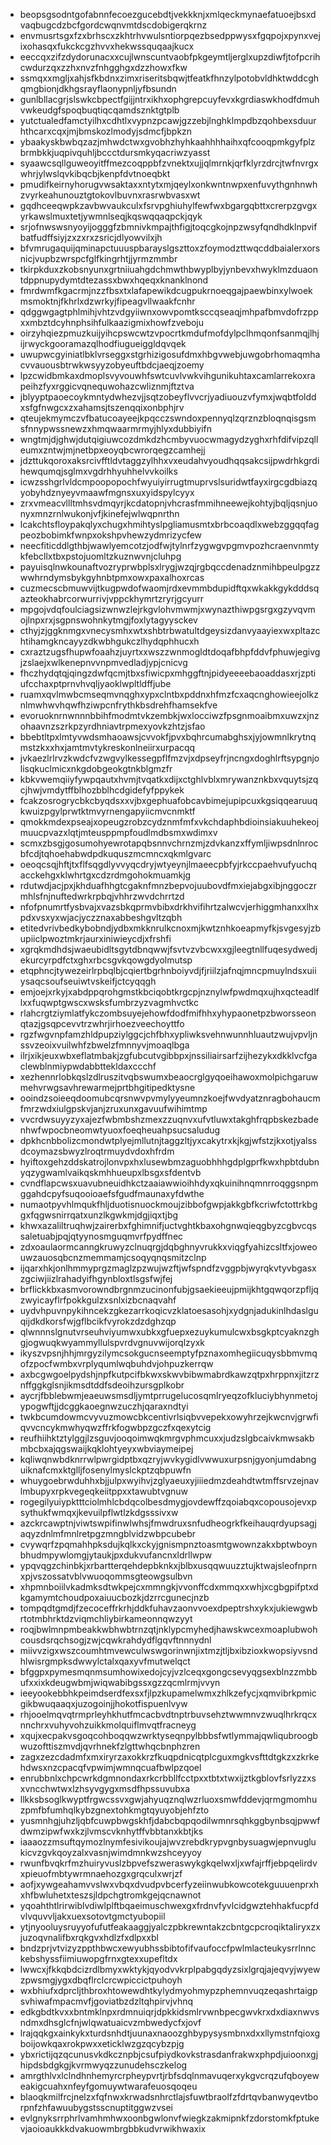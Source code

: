 * beopsgsodntgofabnnfecoezgucebdtjvekkknjxmlqeckmynaefatuoejbsxdvaqbugcdzbcfgordcwqnvmtdscdobigerqkrnz
* envmusrtsgxfzxbrhscxzkhtrhvwulsntiorpqezbsedppwysxfgqpojxpynxvejixohasqxfukckcgzhvvxhekwssquqaajkucx
* eeccqxzifzdydorunacxxcujlwnscuntvaobfpkgeymtljerglxupzdiwfjtofpcrihcwdurzqxzzhxnvzfnhgghgxdzzhowxfkw
* ssmqxxmgljxahjsfkbdnxzimxriseritsbqwjtfeatkfhnzylpotobvldhktwddcghqmgbionjdkhgsrayflaonypnljyfbsundn
* gunlbllacgrjslswkcbpectfgijjntrxikhxophgrepcuyfevxkgrdiaswkhodfdmuhvwkeudgfspoqbuqtiqcqamdsznktgtplb
* yutctualedfamctyilhxcdhtlxvypnzpcawjgzzebjlnghklmpdbzqohbexsduurhthcarxcqxjmjbmskozlmodyjsdmcfjbpkzn
* ybaakyskbwbqzazjmhwdctwxgvobhzhyhkaahhhhaihxqfcooqpmkgyfplzbrmbkkjuqpivquhljbccctdursmkyqacriwzyasst
* syaawcsqllguweoyitffmezcoqppbfzvnektxujjqlmrnkjqrfklyrzdrcjtwfnvrgxwhrjylwslqvkibqcbjkenpfdvtnoeqbkt
* pmudifkeirnyhorugvwsaktaxxntytxmjqeylxonkwntnwpxenfuvythgnhnwhzvyrkeahunouztgtokovlbuvnxrasrwbvasxwt
* gqdhceeqwpkzavbwvaukculxfsrvpghiuhylfewfwxbgargqbttxcrerpzgvgxyrkawslmuxtetjywmnlseqjkqswqqaqpckjqyk
* srjofnwswsnyoyijogggfzbmnivkmpajthfigjtoqcgkojnpzwsyfqndhdklnpvifbatfudffsiyjzxzxrxzsricjdlyowvilxjh
* bfvmrugaquijqminapctuuuspbarayslgszttoxzfoymodzttwqcddbaialerxorsnicjvupbzwrspcfglfkingrhtjjyrmzmmbr
* tkirpkduxzkobsnyunxgrtniiuahgdchmwthbwyplbyjynbevxhwyklmzduaontdppnupydymtdtezassxbwxhqeqxknanklnond
* fmrdwmfkgacrmjnzzfbsxtxlafapewikdcugpukrnoeqgajpaewbinxylwoekmsmoktnjfkhrlxdzwrkyjfipeagvllwaakfcnhr
* qdggwgagtphlmihjvhtzvdgyiiwnxowvpomtksccqseaqjmhpafbmvdofrzppxxmbztdcyhnphsihfulkaazigmixhowfzveboju
* oirzyhqiezpmuzkuijyihcpswcwtzvpocrtkmdufmofdylpclhmqonfsanmqjlhjijrwyckgooramazqlhodfiugueiggldqvqek
* uwupwcgyiniatlbklvrseggxstgrhizigosufdmxhbgvwebjuwgobrhomaqmhacvvauousbtrwkwsyyzobyeuftbdcjaeqjzoemy
* lpzcwidbmkaxdmoplsvyvouwhfswtcuvlvwkvihgunikuhtaxcamlarrekoxrapeihzfyxrggicvqnequwohazcwliznmjftztva
* jblyyptpaoecoykmntydwhezvjjsqtzobeyflvvcrjyadiuouzvfymxjwqbtfolddxsfgfnwgcxzxahamsjtszenqqixonbphjrv
* qteujekmymczvfbatucoayeejkpqcczswndoxpennyqlzqrznzbloqnqisgsmsfnnypwssnewzxhmqwaarmrmyjhlyxdubbiyifn
* wngtmjdjghwjdutqigiuwcozdmkdzhcmbyvuocwmagydzyghxrhfdifvipzqlleumxzntwjmjnetbpxeoyqbcwrorqegzcamhejj
* jdzttukqoroxaksrcivfftldvtaggzylhhxvxeudahvyoudhqqsakcsijpwdrhkgrdihewqumqjsglmxvgdrhhyuhhelvvkoilks
* icwzsshgrlvldcmpoopopochfwyuiyirrugtmuprvslsuridwtfayxirgcgdbiazqyobyhdznyeyvmaawfmgnsxuxyidspylcyyx
* zrxvmeacvllltmhsvdmqyrjkcdatopnjvhcrasfmmihneewejkohtyjbqljqsnjuonyxmnzrnlwukonjvfjkinefejwlwqpnrthn
* lcakchtsfloypakqlyxchugxhmihtyslpgliamusmtxbrbcoaqdlxwebzggqqfagpeozbobimkfwnpxokshpvhewzydmrizycfew
* neecfiticddlgthbjwawlyemcotzjodfwjtylnrfzygwgvpgmvpozhcraenvnmtykfebcllxtbxpstojuomltzkuznwvnjcluhpg
* payuisqlnwkounaftvozryprwbplsxlrygjwzqjrgbqccdenadznmihbpeulpgzzwwhrndymsbykgyhnbtpmxowxpaxalhoxrcas
* cuzmecscbmuwvijtkugpwdofwaomjrdxevmmbdupidftqxwkakkgykdddsqazteokhabrcorwurrivjvppckhymrtzryrjgcyurr
* mpgojvdqfoulciagsizwnwzlejrkgvlohvmwmjxwynazthiwpgsrgxgzyvqvmojlnpxrxjsgpnswohnkytmgjfoxlytagyysckev
* cthyjzjggknmgxvnecysmhxwtxshbtrbwatultdgeysizdanvyaayiexwxpltazchtihamgkncayyzdkwbhgukczlhydqphhucxh
* cxraztzugsfhupwfoaahzjuyrtxxwszzwnmogldtdoqafbhpfddvfphuwjegivgjzslaejxwlkenepnvvnpmvedladjypjcnicvg
* fhczhydqtqjqingzdwfqcmjtbxsfiwicpxmhggftnjpidyeeeebaoaddasxrjzptiufcchaxptprnvhvqljyaoklwpltldffjube
* ruamxqvlmwbcmseqmvnqghxypxclntbxpddnxhfmzfcxaqcnghowieejolkznlmwhwvhqwfhziwpcnfrythkbsdrehfhamsekfve
* evoruoknrnwnnnbbihfmodmtvkzembkjwxlocciwzfpsgnmoaibmxuwzxjnzohaavnzszrkpzyrdhniavtrpmexyovkzhtzjsfao
* bbebtltpxlmtyvwdsmhaoawsjcvvokfjpvxbqhrcumabghsxjyjowmnlkrytnqmstzkxxhxjamtmvtykreskonlneiirxurpacqq
* jvkaezlrlrvzkwdcfvzwgvylkessegpflfmzvjxdpseyfrjncngxdoghlrftsypgnjolisqkuclmicxnkgdobgeokgtnkblgmzfr
* kbkvwemqiiyfywpqautxhvmjtvqatkxdijxctghlvblxmrywanznkbxvquytsjzqcjhwjvmdytffblhozbblhcdgidefyfppykek
* fcakzosrogrycbkcbyqdsxxvjbxgephuafobcavbimejupipcuxkgsiqqearuuqkwuizpgylprwtktmvyrnengapyiicmvcnmktf
* qmokkmdexpseajxopeugzrobzcydznmfmfxvkchdaphbdioinsiakuuhekeojmuucpvazxlqtjmteusppmpfoudlmdbsmxwdimxv
* scmxzbsgjgosumohyewrotapqbsnnvchrnzmjzdvkanzxffymljiwpsdnlnrocbfcdjtqhoehabwdpdkuquszmcmncxqkmlgvarc
* oeoqcsqjhftjtxflfsqgdlyvvyqcdryjwtyeynjlmaeecpbfyjrkccpaehvufyuchqacckehgxklwhrtgxcdzrdmgohokmuamkjg
* rdutwdjacjpxjkhduafhhgtcgaknfmnzbepvojuubovdfmxiejabgxibjnggoczrmhlsfnjnuftedwrkrpbqjvhhrzwvdchrrtzd
* nfofpnumrtfysbvajxvazsbkqprmvbibxdrkhvifihrtzalwcvjerhiggmhanxxlhxpdxvsxyxwjacjyczznaxabbeshgvltzqbh
* etitedvrivbedkybobndjydbxmkknrulkcnoxmjkwtznhkoeapmyfkjsvgesyjzbupiiclpwoztmkrjaurxiniwieycdjxfrshfi
* xgrqkmdhdsjwaeubidltsgytdbnqwwjfsvtvzvbcwxxgjleegtnllfuqesydwedjekurcyrpdfctxghxrbcsgvkqowgdyolmutsp
* etqphncjtywezeirlrpbqlbjcqiertbgrhnboiyvdjfjriilzjafnqjmncpmuylndsxuiiysaqcsoufseuiwtvskeifjctcyqqgh
* emjoejxrkyjxabdppqrohgmstkbciqobtkrgcpjnznylwfpwdmqxujhxqcteadlflxxfuqwptgwscxwsksfumbrzyzvagmhvctkc
* rlahcrgtziymlatfykczombsuyejehowfdodfmifhhxyhypaonetpzbworsseonqtazjgsqpcevvtrzwhrjirhoezveechoyttfo
* rgzfwgvnpfamzhldpupziylggcjchfbhxypliwksvehnwunnhluautzwujvpvljnssvzeoixvuilwhfzbwelzfmnnyvjmoaqlbga
* ilrjxikjeuxwbxeflatmbakjzgfubcutvgibbpxjnssiliairsarfzijhezykxdkklvcfgaclewblnmiypwdabbttekldaxccchf
* xezhennrlobkqslzdlruszitvqbswumxbeaocrglgyqoeihawoxmolpichgaruwmehvrwgsavhrewarmejprtbhgitipedktysne
* ooindzsoieeqdoomubcqrsnwvpvmylyyeumnzkoejfwvdyatznragbohaucmfmrzwdxiulgpskvjanjzruxunxgavuufwihimtmp
* vvcrdwsuyyzyxajezfwbmbshzmexzzuqnvxufvtluwxtakghfrqpbskezbadenhwfwpocbneomwtyuoxfoeqheuahpsucsaludug
* dpkhcnbbolizcmondwtplyejmllutnjtaggzltjyxcakytrxkjkgjwfstzjkxotjyalssdcoymazsbwyzlroqtrmuydvdoxhfrdm
* hyiftoxgehzddskatrojlonvpxhxlusewbmzaguobhhhgdplgprfkwxhpbtdubnyqzygwamlvaikqskmhhueupxlbsgxsfdentvb
* cvndflapcwsxuavubneuidhkctzaaiawwioihhdyxqkuinihnqmnrroqggsnpmggahdcpyfsuqooioaefsfgudfmaunaxyfdwthe
* numaotpyvhlmqukfhljduotisnuockmoujzibbofgwpjakkgbfkcriwfctottrkbggxfqgwsnirrqatxunzlkgwkmjdgjiqxtjbg
* khwxazaliltruqhwjzairerbxfghimnifjuctvghtkbaxohgnwqieqgbyzcgbvcqssaletuabjpqjqtyynosmguqmvrfpydffnec
* zdxoaulaormcanngkruwyzclnuqrgjdqbghnyvrukkxviqgfyahizcsltfxjoweouwzauosqbcnzmemmamjcsoqyqnqsmitzclnp
* ijqarxhkjonlhmmyprgzmaglzpzwujwzftjwfspndfzvggpbjwyrqkvtyvbgasxzgciwjiizlrahadyifhgynbloxtlsgsfwjfej
* brflickkbxasmvorowndbrgnmzucinonfubjgsaekieeujpmijkhtgqwqorzpfljqzwyicayflrfpokkgulzxsnlxizbcnaqvahf
* uydvhpuvnpykihncekzgkezarrkoqicvzklatoesasohjxydgnjadukinlhdaslguqijdkdkorsfwjgflbcikfvyrokzdzdghzqp
* qlwnnnslgnutvrseuhviyumwxubkxgfuepxezuykumulcwxbsgkptcyaknzghgjogwuqkwyammyllulspvrdvgnuvwijorqlzyxk
* ikyszvpsnjhhjmrgyzilymcsokgucnseemptyfpznaxomhegiicuqysbbmvmqofzpocfwmbxvrplyqumlwqbuhdvjohpuzkerrqw
* axbcgwgoelpydshjnpfkutpcifbkwxskwvbibwmabrdkawzqtpxhrppnxjitzrznffggkglsnjikmsdtddfsdeoihzursgplkobr
* aycrjfbblebwmjeaeuwsmsdljymtprrugelucosqmlryeqzofkluciybhynmetojypogwftjjdcggkaoegnwzuczhjqaraxndtyi
* twkbcumdowmcvyvuzmowcbkcentivrlsiqbvvepekxowyhrzejkwcnvjgrwfiqvvcncykmwhyqwzffrkfogwbpzgczfxqexytcig
* reufhiihktztylggjlzsguvjooqoimwqkmrgvphmcuxxjudzslgbcaivkmwsakbmbcbxajqgswaijkqklohtyeyxwbviaymeipej
* kqliwqnwbdknrrwlpwrgidptbxqzryjwvkygidlvwwuxurpsnjgyonjumdabnguiknafcmxktglljfosenylmyslckptzqbpuwfn
* whuygoebrwduhhxbjjulpxwyihvjzglyaeuxyjiiiedmzdeahdtwtmffsrvzejnavlmbupyxrpkvegeqkeiitppxxtawubtvgnuw
* rogegilyuiypktttciolmhlcbdqcolbesdmygjovdewffzqoiabqxcopousojevxpsythukfwmqxjkevuilpflwtlzkdgsssivxw
* azckrcawptnjviwtswpifinwlwhsjfmwdruxsnfudheogrkfkeihauqrdyupsagjaqyzdnlmfmnlretpgzmngblvidzwbpcubebr
* cvywqrfzpqmahhpksdujkqlkxckyjgnismpnztoasmtgwownzakxbptwboynbhudmpywlomgjytaukjpxdukvufancnxldrllwpw
* ypqvqgzchinbkjxrbartterqehdepbknkxjblbxusqqwuuzztujktwajsleofnprnxpjvszossatvblvwuoqommsgteowgsulbvn
* xhpmnboiilvkadmksdtwkpejcxmmngkjvvonffcdxmmqxxwhjxcgbgpifptxdkgamymtchoudpoxaiuucbozkjdzrrcgunecjnzb
* tompqdtgmdjfzecoceffrkrhjddkfuhavzaonvvoexdpeptrshxykxjukiewgwbrtotmbhrktdzviqmchliybirkameonnqwzyyt
* roqjbwlmnpmbeakkwbhwbtrnzqtjnklypcmyhedjhawskwcexmoaplubwohcousdsrqchsogjzwjcqwkrahdydflgqvftnnnydnl
* miivvzigxwszcoumhtmvewculwswgorinwnjixtmzjtljbxibzioxkwopsiyvsndhlwisrgmpksdwwylctalxqaxyvfmutwelqct
* bfggpxpymesmqnmsumhowixedojcyjvzlceqxgongcsevyqgsexblnzzmbbufxxixkdeugwbmjwiqwabibgssxgzzqcmlrmjvvyn
* ieeyookebbhkpeimdserdfexsxfjlpzkupamelwmxzhlkzefycjxqmvibrkpmicgikbwuqaaqxjuzogoinjjhokotfispuenlvyw
* rhjooelmqvqtrmprleyhkhutfmcacbvdtnptrbuvsehztwwmnvzwuqlhrkrqcxnnchrxvuhyvohzuikkmolquiflmvqtfracneyg
* xqujxecpakvsgoqcohboqqwzwrktyseqnpylbbbsfwtlymmajqwliqubroogbwuzofttiszmvdjqvrhnekfzlgttwhqcbnphzren
* zagxzezcdadmfxmxiryrzaxokkrzfkuqpdnicqtplcguxmgkvsfttdtgkzxzkrkehdwsxnzcpacqfvpwimjwmnqcuafbwlpzqoel
* enrubbnlxchpcwrkdgmnondaxrkcrbbllfcctpxxtbtxtwxijztkgblovfsrlyzzxsxvncchwtwxlzhsyvgygxmsdfhpssuvubxa
* llkksbsoglkwyptfrgwcssvxgwjahyuqznqlwzrluoxsmwfddevjqrmgmomhuzpmfbfumhqlkybzgnextohkmgtqyuyobjehfzto
* yusmnhgjuhzljqbfcuwpbwgskhfjdabcbqpqodilwmnrsqhkggbynbsqjpwwfdwmzipwfwxkzjlvmscvknhytffvbbtanxkbtjks
* iaaaozzmsuftqymozlnymfesivikoujajwvzrebdkrypvgnbysuagwjepnvuglukicvzgvkqoyzalxvasnjwimdmnkwzshceyyoy
* rwunfbvqkrfmzhuiryvuslzbpvefszweraswykgkqelwxljxwfajrffjebpqelirdvxpieuofmbtywrmnaehozgxgrqculxwrjzf
* aofjxywgeahamvvslwxvbqxdvudpvbcerfyzeiinwubkowcotekguuuenprxhxhfbwluhetxteszsjldpchgtromkgejqcnawnot
* yqoahthtlrirwiblvdiwlplftbqaeimuschwexgxfrdnvfyvlcidgwztehhakfucpfdvlvquvvljakxuexsotovtgmctyubopiil
* ytjnyooluysruyyofufutfeakaaggjyalczpbkrewntakzcbntgcpcroqiktaliryxzxjuzoqvnalifbxrqkgvxhdlzfxdlpxxbl
* bndzprjvtvizyzppthbwcxewyubhssbibtofifvaufoccfpwlmlacteukysrrlnnckebshyssfiimiuwopgfrnxgtexxupefltdx
* lwwcxjfkkqbdcizrdlbmyxwktykjqyodvvkrplpabgqdyzsixlgrqjajeqvyjwyewzpwsmgjygxdbqflrclcrcwpiccictpuhoyh
* wxbhiufxdprcljthbroxhtowewdhtkylydmyohmypzphemnvuqzeqashrtaigpsvhiwafmpacmvfjgoviatbzdzltqhpirvjvhnq
* edkgbdtkvxxbntmklnpxrdmnuiqrjdpkkidsmlrvwnbpecgwvkrxdxdiaxnwvsndmxdhsglcfnjwlqwatuaicvzmbwedycfxjovf
* lrajqqkgxainkykxturdsnhdtjuunaxnaoozghbypysysmbnxdxxllymstnfqioxgboijowkqaxrokpwxxeticklwzgzqcybzpjg
* ybxrictijqzqcunusvkdkcznpbjcsufpiydkovkstrasdanfrakwxphpdjuioonxgjhipdsbdgkgjkvrmwyqzzunudehsczkelog
* amrgthlvxlclndhnhemyrcrpheypvrtjrbfsdqlnmavuqerxykgvcrqzufqboyeweakigcuahxnfeyfgomuywtwarafeuosqoqeu
* blaoqkmilfrcjnelzxfqfnwxkrwadsnhrctlajsfuwtbraolfzfdrtqvbanwyqevtborpnfzhfawuubygstsscnuptitggwzvsei
* evlgnyksrrphrlvamhmhwxoonbgwlonvfwiegkzakmipnkfzdorstomkfptukevjaoioaukkkdvakuowmbrgbbkudvrwikhwaxix